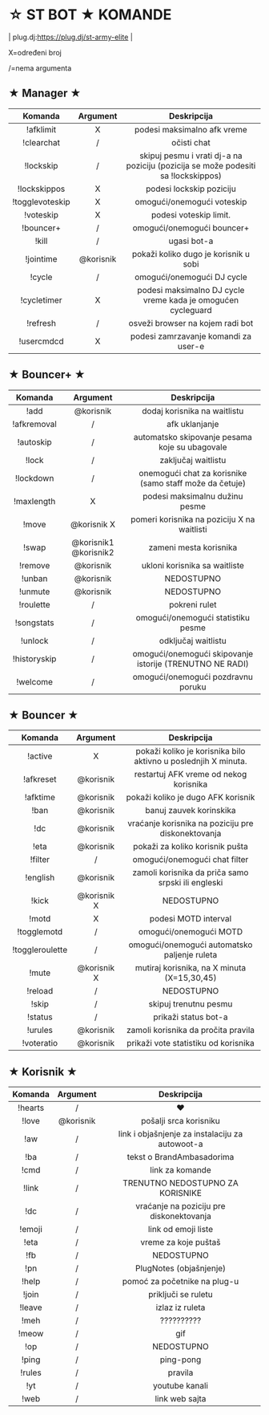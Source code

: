 ☆ ST BOT ★ KOMANDE
====================

| plug.dj:https://plug.dj/st-army-elite |

 X=određeni broj 

 /=nema argumenta 
 
 
★ Manager ★
-------------

|Komanda | Argument |  Deskripcija |
|:------:|:---------:|:--------------------------------------:|
|!afklimit | X | podesi maksimalno afk vreme |
|!clearchat | / |očisti chat |
|!lockskip | /  | skipuj pesmu i vrati dj-a na poziciju (pozicija se može podesiti sa !lockskippos) |
|!lockskippos | X | podesi lockskip poziciju |
|!togglevoteskip | X | omogući/onemogući voteskip |
|!voteskip | X | podesi voteskip limit. |
|!bouncer+ | / | omogući/onemogući bouncer+ |
|!kill | / | ugasi bot-a |
|!jointime | @korisnik | pokaži koliko dugo je korisnik u sobi |
|!cycle | / | omogući/onemogući DJ cycle |
|!cycletimer | X | podesi maksimalno DJ cycle vreme kada je omogućen cycleguard |
|!refresh | / |  osveži browser na kojem radi bot |
|!usercmdcd | X | podesi zamrzavanje komandi za user-e |

★ Bouncer+ ★
--------------

|Komanda | Argument |  Deskripcija |
|:------:|:---------:|:--------------------------------------:|
|!add | @korisnik | dodaj korisnika na waitlistu |
|!afkremoval | / | afk uklanjanje |
|!autoskip | / | automatsko skipovanje pesama koje su ubagovale |
|!lock | / | zaključaj waitlistu |
|!lockdown | / | onemogući chat za korisnike (samo staff može da četuje) |
|!maxlength | X | podesi maksimalnu dužinu pesme |
|!move | @korisnik X | pomeri korisnika na poziciju X na waitlisti |
|!swap | @korisnik1 @korisnik2 | zameni mesta korisnika |
|!remove | @korisnik | ukloni korisnika sa waitliste |
|!unban | @korisnik | NEDOSTUPNO |
|!unmute | @korisnik | NEDOSTUPNO |
|!roulette | / | pokreni rulet |
|!songstats | / | omogući/onemogući statistiku pesme |
|!unlock | / | odključaj waitlistu |
|!historyskip | / | omogući/onemogući skipovanje istorije (TRENUTNO NE RADI) |
|!welcome | / | omogući/onemogući pozdravnu poruku |

★ Bouncer ★
-------------

|Komanda | Argument|  Deskripcija |
|:------:|:---------:|:--------------------------------------:|
|!active | X | pokaži koliko je korisnika bilo aktivno u poslednjih X minuta. |
|!afkreset | @korisnik | restartuj AFK vreme od nekog korisnika |
|!afktime| @korisnik | pokaži koliko je dugo AFK korisnik |
|!ban | @korisnik | banuj zauvek korinskika |
|!dc | @korisnik | vraćanje korisnika na poziciju pre diskonektovanja |
|!eta | @korisnik | pokaži za koliko korisnik pušta |
|!filter | / | omogući/onemogući chat filter |
|!english | @korisnik | zamoli korisnika da priča samo srpski ili engleski |
|!kick | @korisnik X | NEDOSTUPNO |
|!motd | X | podesi MOTD interval |
|!togglemotd | / | omogući/onemogući MOTD |
|!toggleroulette | / | omogući/onemogući automatsko paljenje ruleta |
|!mute | @korisnik X | mutiraj korisnika, na X minuta (X=15,30,45) |
|!reload | / | NEDOSTUPNO |
|!skip | / | skipuj trenutnu pesmu |
|!status | / | prikaži status bot-a |
|!urules | @korisnik | zamoli korisnika da pročita pravila |
|!voteratio | @korisnik | prikaži vote statistiku od korisnika |

★ Korisnik ★
---------------

|Komanda | Argument |  Deskripcija |
|:------:|:---------:|:--------------------------------------:|
|!hearts | / | ♥ |
|!love | @korisnik | pošalji srca korisniku |
|!aw | / | link i objašnjenje za instalaciju za autowoot-a |
|!ba | / | tekst o BrandAmbasadorima |
|!cmd | / | link za komande |
|!link | / | TRENUTNO NEDOSTUPNO ZA KORISNIKE |
|!dc| / | vraćanje na poziciju pre diskonektovanja  |
|!emoji | / | link od emoji liste |
|!eta | / | vreme za koje puštaš |
|!fb | / | NEDOSTUPNO |
|!pn | / | PlugNotes (objašnjenje) |
|!help | / | pomoć za početnike na plug-u |
|!join | / | priključi se ruletu |
|!leave | / | izlaz iz ruleta |
|!meh | / | ?????????? |
|!meow | / | gif |
|!op | / | NEDOSTUPNO |
|!ping | / | ping-pong |
|!rules | / | pravila |
|!yt | / | youtube kanali |
|!web | / | link web sajta |
